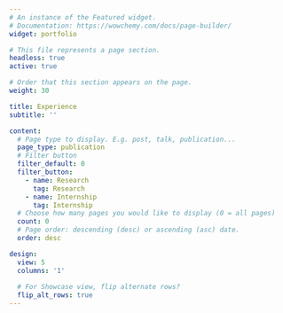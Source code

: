 ```yaml
---
# An instance of the Featured widget.
# Documentation: https://wowchemy.com/docs/page-builder/
widget: portfolio

# This file represents a page section.
headless: true
active: true

# Order that this section appears on the page.
weight: 30

title: Experience
subtitle: ''

content:
  # Page type to display. E.g. post, talk, publication...
  page_type: publication
  # Filter button
  filter_default: 0
  filter_button:
    - name: Research
      tag: Research
    - name: Internship
      tag: Internship
  # Choose how many pages you would like to display (0 = all pages)
  count: 0
  # Page order: descending (desc) or ascending (asc) date.
  order: desc

design:
  view: 5
  columns: '1'
  
  # For Showcase view, flip alternate rows?
  flip_alt_rows: true
---
```

